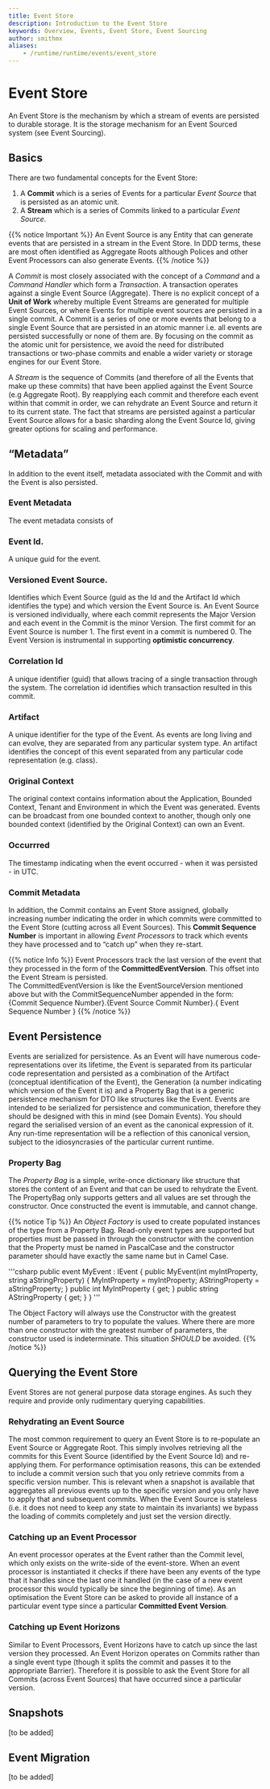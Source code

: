 ```yaml
---
title: Event Store
description: Introduction to the Event Store
keywords: Overview, Events, Event Store, Event Sourcing
author: smithmx
aliases:
    - /runtime/runtime/events/event_store
---
```


# Event Store

An Event Store is the mechanism by which a stream of events are persisted to durable storage.  It is the storage mechanism for an Event Sourced system (see Event Sourcing).

## Basics

There are two fundamental concepts for the Event Store:

1. A **Commit** which is a series of Events for a particular *Event Source* that is persisted as an atomic unit.
2. A **Stream** which is a series of Commits linked to a particular *Event Source*.  

{{% notice Important %}}
An Event Source is any Entity that can generate events that are persisted in a stream in the Event Store.  In DDD terms, these are most often identified as Aggregate Roots although Polices and other Event Processors can also generate Events.
{{% /notice %}}

A *Commit* is most closely associated with the concept of a *Command* and a *Command Handler* which form a *Transaction*.  A transaction operates against a single Event Source (Aggregate).  There is no explicit concept of a **Unit of Work** whereby multiple Event Streams are generated for multiple Event Sources, or where Events for multiple event sources are persisted in a single commit.  A Commit is a series of one or more events that belong to a single Event Source that are persisted in an atomic manner i.e. all events are persisted successfully or none of them are.  By focusing on the commit as the atomic unit for persistence, we avoid the need for distributed transactions or two-phase commits and enable a wider variety or storage engines for our Event Store.

A *Stream* is the sequence of Commits (and therefore of all the Events that make up these commits) that have been applied against the Event Source (e.g Aggregate Root).  By reapplying each commit and therefore each event within that commit in order, we can rehydrate an Event Source and return it to its current state.  The fact that streams are persisted against a particular Event Source allows for a basic sharding along the Event Source Id, giving greater options for scaling and performance.

## “Metadata” 

In addition to the event itself, metadata associated with the Commit and with the Event is also persisted.  

### Event Metadata

The event metadata consists of 

### Event Id.  
A unique guid for the event.
### Versioned Event Source.  
Identifies which Event Source (guid as the Id and the Artifact Id which identifies the type) and which version the Event Source is.  An Event Source is versioned individually, where each commit represents the Major Version and each event in the Commit is the minor Version.
The first commit for an Event Source is number 1.  The first event in a commit is numbered 0.
The Event Version is instrumental in supporting **optimistic concurrency**.  
### Correlation Id
A unique identifier (guid) that allows tracing of a single transaction through the system.  The correlation id identifies which transaction resulted in this commit.
### Artifact
A unique identifier for the type of the Event.  As events are long living and can evolve, they are separated from any particular system type.  An artifact identifies the concept of this event separated from any particular code representation (e.g. class).
### Original Context 
The original context contains information about the Application, Bounded Context, Tenant and Environment in which the Event was generated.  Events can be broadcast from one bounded context to another, though only one bounded context (identified by the Original Context) can own an Event.
### Occurrred
The timestamp indicating when the event occurred - when it was persisted - in UTC.

### Commit Metadata

In addition, the Commit contains an Event Store assigned, globally increasing number indicating the order in which commits were committed to the Event Store (cutting across all Event Sources).  This **Commit Sequence Number** is important in allowing *Event Processors* to track which events they have processed and to “catch up” when they re-start.

{{% notice Info %}}
Event Processors track the last version of the event that they processed in the form of the **CommittedEventVersion**.  This offset into the Event Stream is persisted.  
The CommittedEventVersion is like the EventSourceVersion mentioned above but with the CommitSequenceNumber appended in the form:
{Commit Sequence Number}.{Event Source Commit Number}.{ Event Sequence Number }
{{% /notice %}}


## Event Persistence

Events are serialized for persistence.  As an Event will have numerous code-representations over its lifetime, the Event is separated from its particular code representation and persisted as a combination of the Artifact (conceptual identification of the Event), the Generation (a number indicating which version of the Event it is) and a Property Bag that is a generic persistence mechanism for DTO like structures like the Event.  Events are intended to be serialized for persistence and communication, therefore they should be designed with this in mind (see Domain Events). You should regard the serialised version of an event as the canonical expression of it. Any run-time representation will be a reflection of this canonical version, subject to the idiosyncrasies of the particular current runtime.

### Property Bag
The *Property Bag* is a simple, write-once dictionary like structure that stores the content of an Event and that can be used to rehydrate the Event.  The PropertyBag only supports getters and all values are set through the constructor. Once constructed the event is immutable, and cannot change.

{{% notice Tip %}}
An *Object Factory* is used to create populated instances of the type from a Property Bag.  Read-only event types are supported but properties must be passed in through the constructor with the convention that the Property must be named in PascalCase and the constructor parameter should have exactly the same name but in Camel Case.

'''csharp
public event MyEvent : IEvent
{
  public MyEvent(int myIntProperty, string aStringProperty)
  {
    MyIntProperty = myIntProperty;
    AStringProperty = aStringProperty;
  }
  public int MyIntProperty { get; }
  public string AStringProperty { get; }
}
'''

The Object Factory will always use the Constructor with the greatest number of parameters to try to populate the values.  Where there are more than one constructor with the greatest number of parameters, the constructor used is indeterminate.  This situation *SHOULD* be avoided. 
{{% /notice %}}

## Querying the Event Store

Event Stores are not general purpose data storage engines.  As such they require and provide only rudimentary querying capabilities.

### Rehydrating an Event Source

The most common requirement to query an Event Store is to re-populate an Event Source or Aggregate Root.  This simply involves retrieving all the commits for this Event Source (identified by the Event Source Id) and re-applying them.  For performance optimisation reasons, this can be extended to include a commit version such that you only retrieve commits from a specific version number.  This is relevant when a snapshot is available that aggregates all previous events up to the specific version and you only have to apply that and subsequent commits.  When the Event Source is stateless (i.e. it does not need to keep any state to maintain its invariants) we bypass the loading of commits completely and just set the version directly.

### Catching up an Event Processor

An event processor operates at the Event rather than the Commit level, which only exists on the write-side of the event-store.  When an event processor is instantiated it checks if there have been any events of the type that it handles since the last one it handled (in the case of a new event processor this would typically be since the beginning of time).  As an optimisation the Event Store can be asked to provide all instance of a particular event type since a particular **Committed Event Version**.

### Catching up Event Horizons

Similar to Event Processors, Event Horizons have to catch up since the last version they processed.  An Event Horizon operates on Commits rather than a single event type (though it splits the commit and passes it to the appropriate Barrier).  Therefore it is possible to ask the Event Store for all Commits (across Event Sources) that have occurred since a particular version.

## Snapshots

[to be added]


## Event Migration

[to be added]
